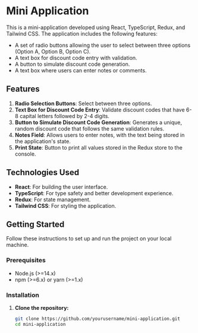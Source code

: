 # Mini Application

This is a mini-application developed using React, TypeScript, Redux, and Tailwind CSS. The application includes the following features:
- A set of radio buttons allowing the user to select between three options (Option A, Option B, Option C).
- A text box for discount code entry with validation.
- A button to simulate discount code generation.
- A text box where users can enter notes or comments.

## Features

1. **Radio Selection Buttons**: Select between three options.
2. **Text Box for Discount Code Entry**: Validate discount codes that have 6-8 capital letters followed by 2-4 digits.
3. **Button to Simulate Discount Code Generation**: Generates a unique, random discount code that follows the same validation rules.
4. **Notes Field**: Allows users to enter notes, with the text being stored in the application's state.
5. **Print State**: Button to print all values stored in the Redux store to the console.

## Technologies Used

- **React**: For building the user interface.
- **TypeScript**: For type safety and better development experience.
- **Redux**: For state management.
- **Tailwind CSS**: For styling the application.

## Getting Started

Follow these instructions to set up and run the project on your local machine.

### Prerequisites

- Node.js (>=14.x)
- npm (>=6.x) or yarn (>=1.x)

### Installation

1. **Clone the repository:**
   ```sh
   git clone https://github.com/yourusername/mini-application.git
   cd mini-application
